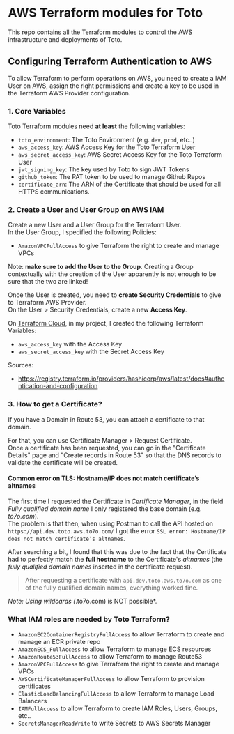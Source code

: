 # AWS Terraform modules for Toto
This repo contains all the Terraform modules to control the AWS infrastructure and deployments of Toto.

## Configuring Terraform Authentication to AWS
To allow Terraform to perform operations on AWS, you need to create a IAM User on AWS, assign the right permissions and create a key to be used in the Terraform AWS Provider configuration. 

### 1. Core Variables
Toto Terraform modules need **at least** the following variables: 
* `toto_environment`: The Toto Environment (e.g. `dev`, `prod`, etc..)
* `aws_access_key`: AWS Access Key for the Toto Terraform User
* `aws_secret_access_key`: AWS Secret Access Key for the Toto Terraform User
* `jwt_signing_key`: The key used by Toto to sign JWT Tokens
* `github_token`: The PAT token to be used to manage Github Repos
* `certificate_arn`: The ARN of the Certificate that should be used for all HTTPS communications. 

### 2. Create a User and User Group on AWS IAM
Create a new User and a User Group for the Terraform User. <br>
In the User Group, I specified the following Policies: 
* `AmazonVPCFullAccess` to give Terraform the right to create and manage VPCs

Note: **make sure to add the User to the Group**. Creating a Group contextually with the creation of the User apparently is not enough to be sure that the two are linked!

Once the User is created, you need to **create Security Credentials** to give to Terraform AWS Provider.<br>
On the User > Security Credentials, create a new **Access Key**.

On [Terraform Cloud](https://app.terraform.io), in my project, I created the following Terraform Variables: 
* `aws_access_key` with the Access Key
* `aws_secret_access_key` with the Secret Access Key

Sources: 
* https://registry.terraform.io/providers/hashicorp/aws/latest/docs#authentication-and-configuration

### 3. How to get a Certificate? 
If you have a Domain in Route 53, you can attach a certificate to that domain. 

For that, you can use Certificate Manager > Request Certificate. <br>
Once a certificate has been requested, you can go in the "Certificate Details" page and "Create records in Route 53" so that the DNS records to validate the certificate will be created. <br>

#### Common error on TLS: Hostname/IP does not match certificate’s altnames
The first time I requested the Certificate in *Certificate Manager*, in the field *Fully qualified domain name* I only registered the base domain (e.g. *to7o.com*). <br>
The problem is that then, when using Postman to call the API hosted on `https://api.dev.toto.aws.to7o.com/` I got the error `SSL error: Hostname/IP does not match certificate’s altnames`. <br>

After searching a bit, I found that this was due to the fact that the Certificate had to perfectly match the **full hostname** to the Certificate's *altnames* (the *fully qualified domain names* inserted in the certificate request).

> After requesting a certificate with `api.dev.toto.aws.to7o.com` as one of the fully qualified domain names, everything worked fine. <br>

*Note: Using wildcards (*.to7o.com) is NOT possible*.

### What IAM roles are needed by Toto Terraform?
* `AmazonEC2ContainerRegistryFullAccess` to allow Terraform to create and manage an ECR private repo
* `AmazonECS_FullAccess` to allow Terraform to manage ECS resources
* `AmazonRoute53FullAccess` to allow Terraform to manage Route53 
* `AmazonVPCFullAccess` to give Terraform the right to create and manage VPCs
* `AWSCertificateManagerFullAccess` to allow Terraform to provision certificates 
* `ElasticLoadBalancingFullAccess` to allow Terraform to manage Load Balancers
* `IAMFullAccess` to allow Terraform to create IAM Roles, Users, Groups, etc..
* `SecretsManagerReadWrite` to write Secrets to AWS Secrets Manager